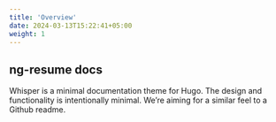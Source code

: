 ```yaml
---
title: 'Overview'
date: 2024-03-13T15:22:41+05:00
weight: 1
---
```


## ng-resume docs

Whisper is a minimal documentation theme for Hugo. The design and functionality is intentionally minimal. We’re aiming for a similar feel to a Github readme.
